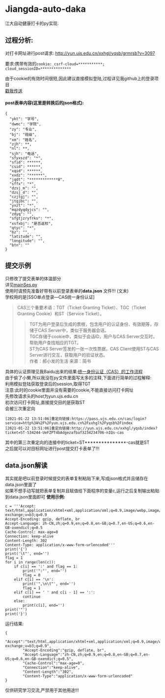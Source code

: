 # Jiangda-auto-daka
江大自动健康打卡的py实现.

## 过程分析:
对打卡网址进行post请求: http://yun.ujs.edu.cn/xxhgl/yqsb/grmrsb?v=3097

要求:携带有效的`cookie:_csrf-cloud=***********; cloud_sessionID=**************`

由于cookie的有效时间很短,因此建议直接模拟登陆,过程详见我github上的登录项目  
[戳我传送](https://github.com/SwetyCore/Jiangda-Portal-Automatic-Login)
#### post表单内容(这里是转换后的json格式):
```
{
  "ykt": "学号",
  "dwmc": "学院",
  "zy": "专业",
  "bj": "班级",
  "xm": "姓名",
  "zjh": **,
  "nl": **,
  "sjh": "电话",
  "sfyxszd": "*",
  "sfid": ******,
  "csid": ******,
  "xqid": ******,
  "xxdz": "******",
  "jqdt": "*************8",
  "sffx": "*",
  "dzsj_m": "",
  "dzsj_d": "",
  "czjtgj": "",
  "jtgjbc": "",
  "yxzt": "*",
  "mqzdyqdyjcs": "",
  "zdyq": "",
  "sfgtjzryfrks": "*",
  "xsfxbj": "是否返校",
  "qtyc": "*",
  "bz": "",
  "latitude": "",
  "longitude": "",
  "btn": ""
}
```

## 提交示例
只修改了提交表单的体温部分  
详见[mainSes.py](阿里云ocr的key依然需要申请嗷)  
使用时请预先准备好带有以前登录表单的**data.json** 文件!!! (文末)  
学校用的是[SSO单点登录—CAS统一身份认证]

> CAS三个重要术语：TGT（Ticket Granting Ticket）、TGC（Ticket Granting Cookie）和ST（Service Ticket）。  
>> TGT为用户登录后生成的票根，包含用户的认证身份、有效期等，存储于CAS Server中，类似于服务器会话。  
>> TGC存储于cookie中，类似于会话ID，用户与CAS Server交互时，帮助用户查找相应的TGT。  
>> ST为CAS Server签发的一张一次性票据，CAS Client使用ST与CAS Server进行交互，获取用户的验证状态。  
>> 作者：郝小发的生活
>> 来源：简书

具体的认证原理见我Baidu出来的结果:[统一身份认证（CAS）的工作流程](https://www.jianshu.com/p/35ba532780ec?from=timeline)  
由于偷了小懒,所以我没在py文件里面写太多的注释,下面进行简单的过程解释:  
利用模拟登陆获取登录后的session,取得TGT  
注意:此时的cookie里面并没有需要的cookie,不能直接访问打卡网址  
先修改请求头的host为yun.ujs.edu.cn  
初次访问打卡网址,直接提交目的是获取ST  
会被三次重定向
```[2021-01-22 13:51:06]重定向链接:index
[2021-01-22 13:51:06]重定向链接:https://pass.ujs.edu.cn/cas/login?service=http%3A%2F%2Fyun.ujs.edu.cn%2Fxxhgl%2Fyqsb%2Findex
[2021-01-22 13:51:06]重定向链接:http://yun.ujs.edu.cn/xxhgl/yqsb/index?ticket=ST-534244-UeFZPT4bAdgezafbaf3234234706-nIQs-cas
```
其中的第三次重定向的连接中的ticket=ST***************-cas就是ST  
之后就可以对目标网址进行post提交打卡表单了!!!

## data.json解读
其实就是吧以前登录时候提交的表单复制粘贴下来,写成json格式并且储存在data.json里面了  
如果不想手动写就把表单复制并且赋值给下面程序的变量c,运行之后复制输出粘贴到data.json里面即可
**使用示例:**
```
c = '''Accept: text/html,application/xhtml+xml,application/xml;q=0.9,image/webp,image/apng,*/*;q=0.8,application/signed-exchange;v=b3;q=0.9
Accept-Encoding: gzip, deflate, br
Accept-Language: zh-CN,zh;q=0.9,en;q=0.8,en-GB;q=0.7,en-US;q=0.6,en-GB-oxendict;q=0.5
Cache-Control: max-age=0
Connection: keep-alive
Content-Length: 302
Content-Type: application/x-www-form-urlencoded'''
print('{')
print('\t"', end='')
flag = 1
for i in range(len(c)):
    if c[i] == ':' and flag == 1:
        print('":"', end='')
        flag = 0
    elif c[i] == '\n':
        print('",\n\t"', end='')
        flag = 1
    elif c[i] == ' ' and c[i - 1] == ':':
        continue
    else:
        print(c[i], end='')
print('"')
print('}')
```
运行结果:
```
{
        "Accept":"text/html,application/xhtml+xml,application/xml;q=0.9,image/webp,image/apng,*/*;q=0.8,application/signed-exchange;v=b3;q=0.9",
        "Accept-Encoding":"gzip, deflate, br",
        "Accept-Language":"zh-CN,zh;q=0.9,en;q=0.8,en-GB;q=0.7,en-US;q=0.6,en-GB-oxendict;q=0.5",
        "Cache-Control":"max-age=0",
        "Connection":"keep-alive",
        "Content-Length":"302",
        "Content-Type":"application/x-www-form-urlencoded"
}
```

仅供研究学习交流,严禁用于其他用途!!!
